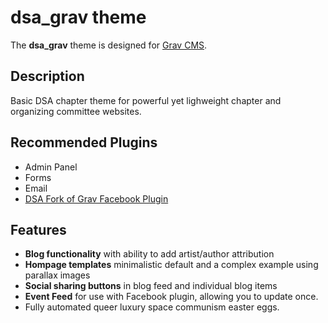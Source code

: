 # dsa_grav theme

The **dsa_grav** theme is designed for [Grav CMS](http://github.com/getgrav/grav).

## Description

Basic DSA chapter theme for powerful yet lighweight chapter and organizing committee websites.

## Recommended Plugins

* Admin Panel
* Forms
* Email
* [DSA Fork of Grav Facebook Plugin](https://github.com/SeattleDSA/grav-plugin-facebook)

## Features

* **Blog functionality** with ability to add artist/author attribution
* **Hompage templates** minimalistic default and a complex example using parallax images
* **Social sharing buttons** in blog feed and individual blog items
* **Event Feed** for use with Facebook plugin, allowing you to update once.
* Fully automated queer luxury space communism easter eggs.
